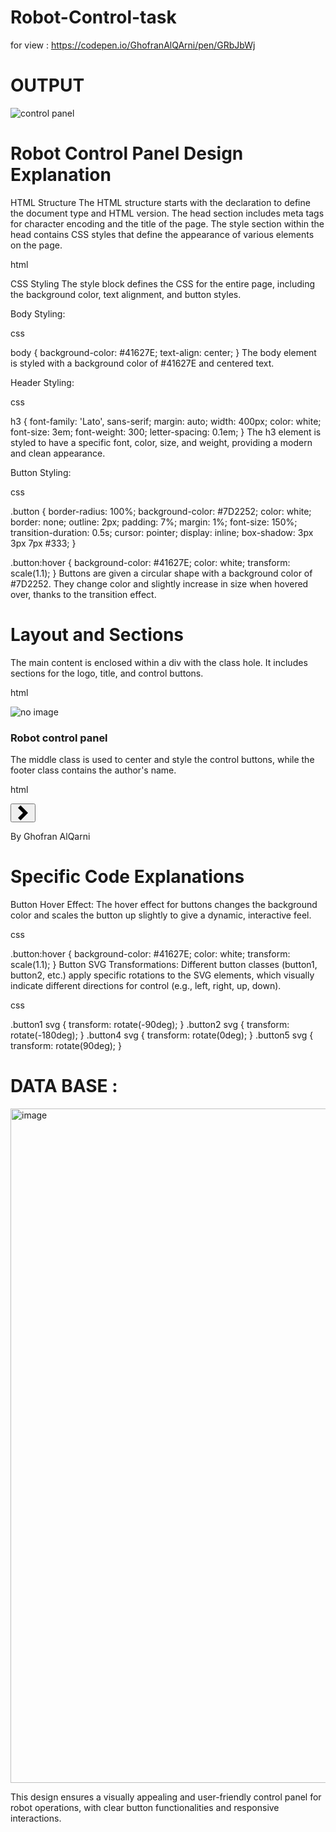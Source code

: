 # Robot-Control-task

for view : https://codepen.io/GhofranAlQArni/pen/GRbJbWj


# OUTPUT 
![control panel](https://github.com/user-attachments/assets/0851c378-60b5-42ed-b74e-62a6a607a824)


# Robot Control Panel Design Explanation
HTML Structure
The HTML structure starts with the <!DOCTYPE html> declaration to define the document type and HTML version. The head section includes meta tags for character encoding and the title of the page. The style section within the head contains CSS styles that define the appearance of various elements on the page.

html

<html>
<head>
  <meta charset="utf-8">
  <title>ROBOT Control Panel</title>
</head>
CSS Styling
The style block defines the CSS for the entire page, including the background color, text alignment, and button styles.

Body Styling:

css

body {
  background-color: #41627E;
  text-align: center;
}
The body element is styled with a background color of #41627E and centered text.

Header Styling:

css

h3 {
  font-family: 'Lato', sans-serif;
  margin: auto;
  width: 400px;
  color: white;
  font-size: 3em;
  font-weight: 300;
  letter-spacing: 0.1em;
}
The h3 element is styled to have a specific font, color, size, and weight, providing a modern and clean appearance.

Button Styling:

css

.button {
  border-radius: 100%;
  background-color: #7D2252;
  color: white;
  border: none;
  outline: 2px;
  padding: 7%;
  margin: 1%;
  font-size: 150%;
  transition-duration: 0.5s;
  cursor: pointer;
  display: inline;
  box-shadow: 3px 3px 7px #333;
}

.button:hover {
  background-color: #41627E;
  color: white;
  transform: scale(1.1);
}
Buttons are given a circular shape with a background color of #7D2252. They change color and slightly increase in size when hovered over, thanks to the transition effect.

# Layout and Sections
The main content is enclosed within a div with the class hole. It includes sections for the logo, title, and control buttons.

html

<div class="hole">
  <section>
    <img src="https://s-m.com.sa/images/logo.png" alt="no image">
    <h3>Robot control panel</h3>
  </section>
The middle class is used to center and style the control buttons, while the footer class contains the author's name.

html

<div class="middle">
  <section>
    <button class="button button1">
      <svg xmlns="http://www.w3.org/2000/svg" width="24" height="24" viewBox="0 0 24 24"><path d="M8.122 24l-4.122-4 8-8-8-8 4.122-4 11.878 12z"/></svg>
    </button>
  </section>
  <!-- Additional button sections -->
</div>
<div class="footer">
  <p>By Ghofran AlQarni</p>
</div>


# Specific Code Explanations
Button Hover Effect:
The hover effect for buttons changes the background color and scales the button up slightly to give a dynamic, interactive feel.

css

.button:hover {
  background-color: #41627E;
  color: white;
  transform: scale(1.1);
}
Button SVG Transformations:
Different button classes (button1, button2, etc.) apply specific rotations to the SVG elements, which visually indicate different directions for control (e.g., left, right, up, down).

css

.button1 svg {
  transform: rotate(-90deg);
}
.button2 svg {
  transform: rotate(-180deg);
}
.button4 svg {
  transform: rotate(0deg);
}
.button5 svg {
  transform: rotate(90deg);
}


# DATA BASE :

<img width="1079" alt="image" src="https://github.com/user-attachments/assets/5f63ca0c-3f7f-4e5d-88c1-5b538abe956a">

This design ensures a visually appealing and user-friendly control panel for robot operations, with clear button functionalities and responsive interactions.
